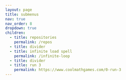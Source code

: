 ```yaml
---
layout: page
title: submenus
nav: true
nav_order: 8
dropdown: true
children:
  - title: repositories
    permalink: /repos
  - title: divider
  - title: infinite load spell
    permalink: /infinite-loop
  - title: divider
  - title: run 3
    permalink: https://www.coolmathgames.com/0-run-3
---
```

